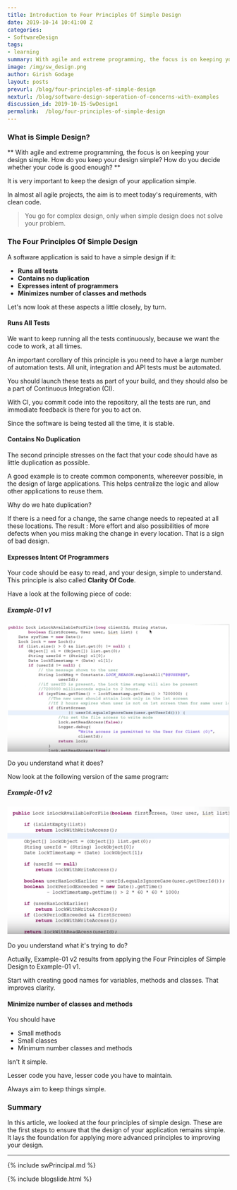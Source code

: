 ```yaml
---
title: Introduction to Four Principles Of Simple Design
date: 2019-10-14 10:41:00 Z
categories:
- SoftwareDesign
tags:
- learning
summary: With agile and extreme programming, the focus is on keeping your design simple. How do you keep your design simple? How do you decide whether your code is good enough?
image: /img/sw_design.png
author: Girish Godage
layout: posts
prevurl: /blog/four-principles-of-simple-design
nexturl: /blog/software-design-seperation-of-concerns-with-examples
discussion_id: 2019-10-15-SwDesign1
permalink:  /blog/four-principles-of-simple-design
---
```


### What is Simple Design?

 ** With agile and extreme programming, the focus is on keeping your design simple. How do you       keep your design simple? How do you decide whether your code is good enough? **

It is very important to keep the design of your application simple.

In almost all agile projects, the aim is to meet today's requirements, with clean code.

> You go for complex design, only when simple design does not solve your problem.

### The Four Principles Of Simple Design

A software application is said to have a simple design if it:

* **Runs all tests**
* **Contains no duplication**
* **Expresses intent of programmers**
* **Minimizes number of classes and methods**

Let's now look at these aspects a little closely, by turn.

#### Runs All Tests

We want to keep running all the tests continuously, because we want the code to work, at all times.

An important corollary of this principle is you need to have a large number of automation tests. All unit, integration and API tests must be automated.

You should launch these tests as part of your build, and they should also be a part of Continuous Integration (CI).

With CI, you commit code into the repository, all the tests are run, and immediate feedback is there for you to act on.

Since the software is being tested all the time, it is stable.

#### Contains No Duplication

The second principle stresses on the fact that your code should have as little duplication as possible.

A good example is to create common components, whereever possible, in the design of large applications. This helps centralize the logic and allow other applications to reuse them.

Why do we hate duplication? 

If there is a need for a change, the same change needs to repeated at all these locations. The result : More effort and also possibilities of more defects when you miss making the change in every location. That is a sign of bad design.

#### Expresses Intent Of Programmers

Your code should be easy to read, and your design, simple to understand. This principle is also called **Clarity Of Code**.

Have a look at the following piece of code:

##### Example-01 v1

![image info](/img/sw_design/1/Capture-09-01.png)

 

Do you understand what it does? 

Now look at the following version of the same program: 

##### Example-01 v2

![image info](/img/sw_design/1/Capture-09-02.png)

Do you understand what it's trying to do?

Actually, Example-01 v2 results from applying the Four Principles of Simple Design to Example-01 v1.

Start with creating good names for variables, methods and classes. That improves clarity.

#### Minimize number of classes and methods

You should have 

* Small methods
* Small classes
* Minimum number classes and methods

Isn't it simple.

Lesser code you have, lesser code you have to maintain.

Always aim to keep things simple.


### Summary

In this article, we looked at the four principles of simple design. These are the first steps to ensure that the design of your application remains simple. It lays the foundation for applying more advanced principles to improving your design.

---
{% include swPrincipal.md %}


{% include blogslide.html %}

